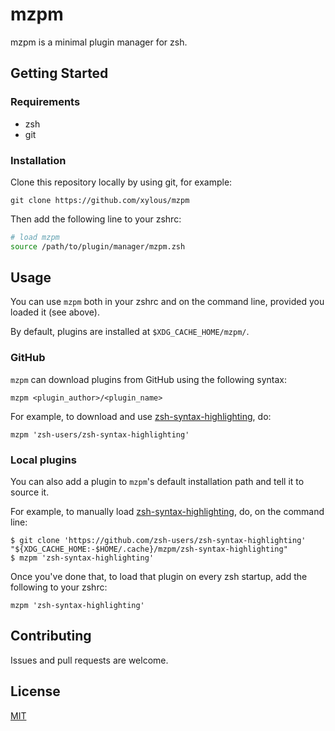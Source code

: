 # mzpm

mzpm is a minimal plugin manager for zsh.

## Getting Started

### Requirements

- zsh
- git

### Installation

Clone this repository locally by using git, for example:

```
git clone https://github.com/xylous/mzpm
```

Then add the following line to your zshrc:

```zsh
# load mzpm
source /path/to/plugin/manager/mzpm.zsh
```

## Usage

You can use `mzpm` both in your zshrc and on the command line, provided you
loaded it (see above).

By default, plugins are installed at `$XDG_CACHE_HOME/mzpm/`.

### GitHub

`mzpm` can download plugins from GitHub using the following syntax:

```
mzpm <plugin_author>/<plugin_name>
```

For example, to download and use
[zsh-syntax-highlighting](https://github.com/zsh-users/zsh-syntax-highlighting),
do:

```
mzpm 'zsh-users/zsh-syntax-highlighting'
```

### Local plugins

You can also add a plugin to `mzpm`'s default installation path and tell it to
source it.

For example, to manually load
[zsh-syntax-highlighting](https://github.com/zsh-users/zsh-syntax-highlighting),
do, on the command line:

```
$ git clone 'https://github.com/zsh-users/zsh-syntax-highlighting' "${XDG_CACHE_HOME:-$HOME/.cache}/mzpm/zsh-syntax-highlighting"
$ mzpm 'zsh-syntax-highlighting'
```

Once you've done that, to load that plugin on every zsh startup, add the
following to your zshrc:

```
mzpm 'zsh-syntax-highlighting'
```

## Contributing

Issues and pull requests are welcome.

## License

[MIT](LICENSE)
